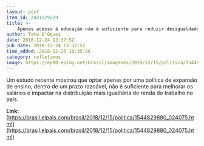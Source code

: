 ```yaml
---
layout: post
item_id: 2431179229
title: >-
    Apenas acesso à educação não é suficiente para reduzir desigualdade no Brasil, diz estudo
author: Tatu D'Oquei
date: 2018-12-24 13:37:52
pub_date: 2018-12-24 13:37:52
time_added: 2018-12-25 10:35:26
category: refletimos
image: https://ep00.epimg.net/brasil/imagenes/2018/12/15/politica/1544829880_024075_1544833424_rrss_normal.jpg
---
```


Um estudo recente mostrou que optar apenas por uma política de expansão de ensino, dentro de um prazo razoável, não é suficiente para melhorar os salários e impactar na distribuição mais igualitária de renda do trabalho no país.

**Link:** [https://brasil.elpais.com/brasil/2018/12/15/politica/1544829880_024075.html](https://brasil.elpais.com/brasil/2018/12/15/politica/1544829880_024075.html)

